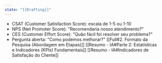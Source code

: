 ```yaml
---
state: "[[Drafting]]"
---
```

- CSAT (Customer Satisfaction Score): escala de 1-5 ou 1-10
- NPS (Net Promoter Score): "Recomendaria nosso atendimento?"
- CES (Customer Effort Score): "Quão fácil foi resolver seu problema?"
- Pergunta aberta: "Como podemos melhorar?"
[[Full#2. Formato da Pesquisa (Abordagem em Etapas)]]
[[Resumo - IA#Parte 2: Estatísticas e Indicadores (KPIs) Fundamentais]]
[[Resumo - IA#Indicadores de Satisfação do Cliente]]
